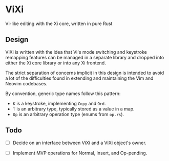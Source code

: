 # ViXi
Vi-like editing with the Xi core, written in pure Rust

## Design

ViXi is written with the idea that Vi's mode switching and keystroke
remapping features can be managed in a separate library and dropped
into either the Xi core library or into any Xi frontend.

The strict separation of concerns implicit in this design is intended
to avoid a lot of the difficulties found in extending and maintaining
the Vim and Neovim codebases.

By convention, generic type names follow this pattern:
* `K` is a keystroke, implementing `Copy` and `Ord`.
* `T` is an arbitrary type, typically stored as a value in a map.
* `Op` is an arbitrary operation type (enums from `op.rs`).

## Todo

- [ ] Decide on an interface between ViXi and a ViXi object's owner.
- [ ] Implement MVP operations for Normal, Insert, and Op-pending.

